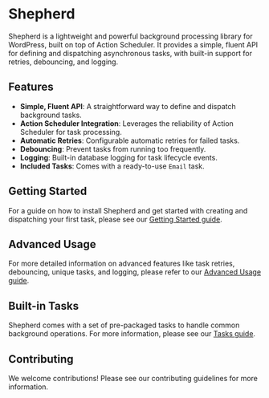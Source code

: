 # Shepherd

Shepherd is a lightweight and powerful background processing library for WordPress, built on top of Action Scheduler. It provides a simple, fluent API for defining and dispatching asynchronous tasks, with built-in support for retries, debouncing, and logging.

## Features

- **Simple, Fluent API**: A straightforward way to define and dispatch background tasks.
- **Action Scheduler Integration**: Leverages the reliability of Action Scheduler for task processing.
- **Automatic Retries**: Configurable automatic retries for failed tasks.
- **Debouncing**: Prevent tasks from running too frequently.
- **Logging**: Built-in database logging for task lifecycle events.
- **Included Tasks**: Comes with a ready-to-use `Email` task.

## Getting Started

For a guide on how to install Shepherd and get started with creating and dispatching your first task, please see our [Getting Started guide](./docs/getting-started.md).

## Advanced Usage

For more detailed information on advanced features like task retries, debouncing, unique tasks, and logging, please refer to our [Advanced Usage guide](./docs/advanced-usage.md).

## Built-in Tasks

Shepherd comes with a set of pre-packaged tasks to handle common background operations. For more information, please see our [Tasks guide](./docs/tasks.md).

## Contributing

We welcome contributions! Please see our contributing guidelines for more information.
